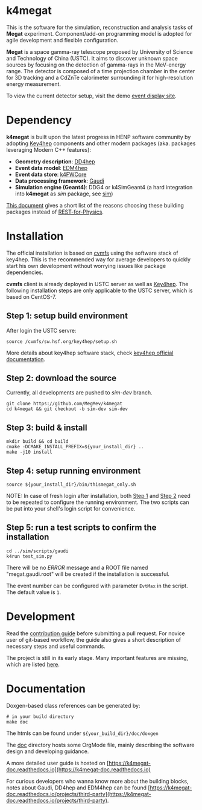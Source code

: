 k4megat
===
This is the software for the simulation, reconstruction and analysis tasks of **Megat** experiment.
Component/add-on programming model is adopted for agile development and flexible configuration.

**Megat** is a space gamma-ray telescope proposed by University of Science and Technology of China (USTC).
It aims to discover unknown space sources by focusing on the detection of gamma-rays in the MeV-energy range.
The detector is composed of a time projection chamber in the center for 3D tracking and a CdZnTe calorimeter surrounding it for high-resolution energy measurement.

To view the current detector setup, visit the demo [event display site](https://ufan.site:444/phoenix/#/megat).

Dependency
===

**k4megat** is built upon the latest progress in HENP software community by adopting [Key4hep](https://github.com/key4hep/) components and other modern packages (aka. packages leveraging Modern C++ features):

  * **Geometry description**: [ DD4hep ](https://dd4hep.web.cern.ch/)
  * **Event data model**: [EDM4hep](https://github.com/key4hep/EDM4hep)
  * **Event data store**: [k4FWCore](https://github.com/key4hep/k4FWCore)
  * **Data processing framework**: [Gaudi](https://github.com/key4hep/Gaudi)
  * **Simulation engine (Geant4)**: DDG4 or k4SimGeant4 (a hard integration into **k4megat** as _sim_ package, see [sim](doc/sim.md))

[This document](doc/arch.md) gives a short list of the reasons choosing these building packages instead of [REST-for-Physics](https://github.com/rest-for-physics/).

Installation
===
The official installation is based on [cvmfs](https://cernvm.cern.ch/fs) using the software stack of
key4hep.
This is the recommended way for average developers to quickly start his own development without worrying issues like package dependencies.

**cvmfs** client is already deployed in USTC server as well as [Key4hep](https://key4hep.github.io/key4hep-doc/).
The following installation steps are only applicable to the USTC server, which is based on CentOS-7.

Step 1: setup build environment
---
After login the USTC servre:
```shell
source /cvmfs/sw.hsf.org/key4hep/setup.sh
```

More details about key4hep software stack, check [key4hep official documentation](https://key4hep.github.io/key4hep-doc/setup-and-getting-started/README.html).

Step 2: download the source
---
Currently, all developments are pushed to _sim-dev_ branch.

```shell
git clone https://github.com/MegMev/k4megat
cd k4megat && git checkout -b sim-dev sim-dev
```

Step 3: build & install
---
```shell
mkdir build && cd build
cmake -DCMAKE_INSTALL_PREFIX=${your_install_dir} ..
make -j10 install
```

Step 4: setup running environment
---
```shell
source ${your_install_dir}/bin/thismegat_only.sh
```

NOTE:
In case of fresh login after installation, both [Step 1](#Step-1) and [Step 2](#Step-2) need to be repeated to configure the running environment. The two scripts can be put into your shell's login script for convenience.

Step 5: run a test scripts to confirm the installation
---
```shell
cd ../sim/scripts/gaudi
k4run test_sim.py
```
There will be no _ERROR_ message and a ROOT file named "megat.gaudi.root" will be created if the installation is successful.

The event number can be configured with parameter `EvtMax` in the script. The default value is `1`.

Development
===

Read the [contribution guide](doc/contrib_guide.md) before submitting a pull request.
For novice user of git-based workflow, the guide also gives a short description of necessary steps and useful commands.

The project is still in its early stage.
Many important features are missing, which are listed [here](TODO.md).

Documentation
===
Doxgen-based class references can be generated by:
```shell
# in your build directory
make doc
```
The htmls can be found under `${your_build_dir}/doc/doxgen`

The [doc](doc) directory hosts some OrgMode file, mainly describing the software design and developing guidance.

A more detailed user guide is hosted on [https://k4megat-doc.readthedocs.io](https://k4megat-doc.readthedocs.io)

For curious developers who wanna know more about the building blocks, notes about Gaudi, DD4hep and EDM4hep can be found [https://k4megat-doc.readthedocs.io/projects/third-party](https://k4megat-doc.readthedocs.io/projects/third-party).

